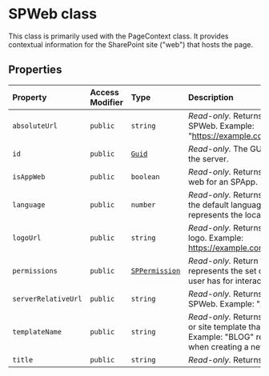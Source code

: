 # SPWeb class







This class is primarily used with the PageContext class. It provides contextual information for the SharePoint site ("web") that hosts the page.



## Properties

| Property	   | Access Modifier | Type	| Description|
|:-------------|:----|:-------|:-----------|
|`absoluteUrl`     | `public` | `string` | _Read-only._ Returns the absolute URL for this SPWeb. Example: "https://example.com/sites/PubSite/SubWeb" |
|`id`     | `public` | [`Guid`](../../sp-core-library.api/class/guid.md) | _Read-only._ The GUID that identifies the SPWeb on the server. |
|`isAppWeb`     | `public` | `boolean` | _Read-only._ Returns true if this SPWeb the container web for an SPApp. |
|`language`     | `public` | `number` | _Read-only._ Returns the locale identifier (LCID) for the default language of the website. Example: 1033 represents the locale identifier for en-US. |
|`logoUrl`     | `public` | `string` | _Read-only._ Returns the absolute URL of the website logo. Example: https://example.com/sites/PubSite/SubWeb/logo.jpg |
|`permissions`     | `public` | [`SPPermission`](../../sp-page-context.api/class/sppermission.md) | _Read-only._ Return the SPPermission object that represents the set of permissions that the current user has for interacting with the web. |
|`serverRelativeUrl`     | `public` | `string` | _Read-only._ Returns the server-relative URL for this SPWeb. Example: "/sites/PubSite/SubWeb" |
|`templateName`     | `public` | `string` | _Read-only._ Returns the name of the site definition or site template that was used to create the site. Example: "BLOG" represents the Blog template when creating a new site on SharePoint. |
|`title`     | `public` | `string` | _Read-only._ Returns the title of the current SPWeb. |







